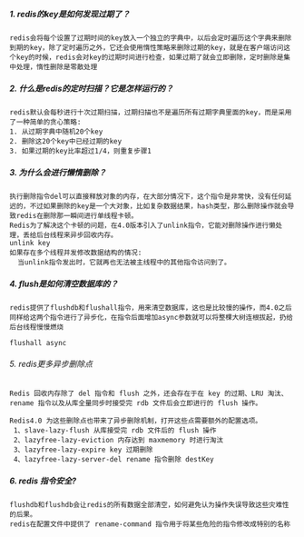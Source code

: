 ##### 1. redis的key是如何发现过期了？
```
redis会将每个设置了过期时间的key放入一个独立的字典中，以后会定时遍历这个字典来删除到期的key，除了定时遍历之外，它还会使用惰性策略来删除过期的key，就是在客户端访问这个key的时候，redis会对key的过期时间进行检查，如果过期了就会立即删除，定时删除是集中处理，惰性删除是零散处理
```
##### 2. 什么是redis的定时扫描？它是怎样运行的？
```
redis默认会每秒进行十次过期扫描，过期扫描也不是遍历所有过期字典里面的key，而是采用了一种简单的贪心策略:
1. 从过期字典中随机20个key
2. 删除这20个key中已经过期的key
3. 如果过期的key比率超过1/4，则重复步骤1

```

##### 3. 为什么会进行懒惰删除？
```
执行删除指令del可以直接释放对象的内存，在大部分情况下，这个指令是非常快，没有任何延迟的，不过如果删除的key是一个大对象，比如复杂数据结果，hash类型，那么删除操作就会导致redis在删除那一瞬间进行单线程卡顿。
Redis为了解决这个卡顿的问题，在4.0版本引入了unlink指令，它能对删除操作进行懒处理，丢给后台线程来异步回收内存。
unlink key
如果存在多个线程并发修改数据结构的情况:
  当unlink指令发出时，它就再也无法被主线程中的其他指令访问到了。
```

##### 4. flush是如何清空数据库的？
```
redis提供了flushdb和flushall指令，用来清空数据库，这也是比较慢的操作，而4.0之后同样给这两个指令进行了异步化，在指令后面增加async参数就可以将整棵大树连根拔起，扔给后台线程慢慢燃烧

flushall async
```

###### 5. redis更多异步删除点
```
Redis 回收内存除了 del 指令和 flush 之外，还会存在于在 key 的过期、LRU 淘汰、
rename 指令以及从库全量同步时接受完 rdb 文件后会立即进行的 flush 操作。

```

```
Redis4.0 为这些删除点也带来了异步删除机制，打开这些点需要额外的配置选项。
 1、slave-lazy-flush 从库接受完 rdb 文件后的 flush 操作
 2、lazyfree-lazy-eviction 内存达到 maxmemory 时进行淘汰
 3、lazyfree-lazy-expire key 过期删除
 4、lazyfree-lazy-server-del rename 指令删除 destKey
```

##### 6. redis 指令安全?
```
flushdb和flushdb会让redis的所有数据全部清空，如何避免认为操作失误导致这些灾难性的后果。
redis在配置文件中提供了 rename-command 指令用于将某些危险的指令修改成特别的名称

```
